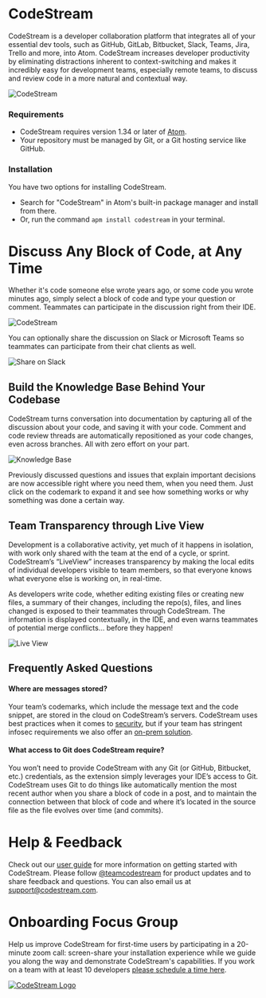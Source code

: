 # CodeStream

CodeStream is a developer collaboration platform that integrates all of your essential dev tools, such as GitHub, GitLab, Bitbucket, Slack, Teams, Jira, Trello and more, into Atom.  CodeStream increases developer productivity by eliminating distractions inherent to context-switching and makes it incredibly easy for development teams, especially remote teams, to discuss and review code in a more natural and contextual way.

![CodeStream](https://raw.githubusercontent.com/TeamCodeStream/CodeStream/master/images/CSforAtom.png)

### Requirements

- CodeStream requires version 1.34 or later of [Atom](https://atom.io/).
- Your repository must be managed by Git, or a Git hosting service like GitHub.

### Installation

You have two options for installing CodeStream.

- Search for "CodeStream" in Atom's built-in package manager and install from there.
- Or, run the command `apm install codestream` in your terminal.

# Discuss Any Block of Code, at Any Time

Whether it's code someone else wrote years ago, or some code you wrote minutes ago, simply select a block of code and type your question or comment. Teammates can participate in the discussion right from their IDE. 

![CodeStream](https://raw.githubusercontent.com/TeamCodeStream/CodeStream/master/images/animated/DiscussCode-Atom.gif)

You can optionally share the discussion on Slack or Microsoft Teams so teammates can participate from their chat clients as well.

![Share on Slack](https://raw.githubusercontent.com/TeamCodeStream/CodeStream/master/images/ShareOnSlack1.png)

## Build the Knowledge Base Behind Your Codebase

CodeStream turns conversation into documentation by capturing all of the discussion about your code, and saving it with your code. Comment and code review threads are automatically repositioned as your code changes, even across branches. All with zero effort on your part.

![Knowledge Base](https://raw.githubusercontent.com/TeamCodeStream/CodeStream/master/images/animated/KnowledgeBase-Atom.gif)

Previously discussed questions and issues that explain important decisions are now accessible right where you need them, when you need them. Just click on the codemark to expand it and see how something works or why something was done a certain way.

## Team Transparency through Live View

Development is a collaborative activity, yet much of it happens in isolation, with work only shared with the team at the end of a cycle, or sprint. CodeStream’s “LiveView” increases transparency by making the local edits of individual developers visible to team members, so that everyone knows what everyone else is working on, in real-time.

As developers write code, whether editing existing files or creating new files, a summary of their changes, including the repo(s), files, and lines changed is exposed to their teammates through CodeStream. The information is displayed contextually, in the IDE, and even warns teammates of potential merge conflicts… before they happen!

![Live View](https://raw.githubusercontent.com/TeamCodeStream/CodeStream/master/images/TeamTab.png)

## Frequently Asked Questions

#### Where are messages stored?

Your team’s codemarks, which include the message text and the code snippet, are stored in the cloud on CodeStream’s servers. CodeStream uses best practices when it comes to [security](https://www.codestream.com/security), but if your team has stringent infosec requirements we also offer an [on-prem solution](https://docs.codestream.com/onprem/).

#### What access to Git does CodeStream require?

You won’t need to provide CodeStream with any Git (or GitHub, Bitbucket, etc.) credentials, as the extension simply leverages your IDE’s access to Git. CodeStream uses Git to do things like automatically mention the most recent author when you share a block of code in a post, and to maintain the connection between that block of code and where it’s located in the source file as the file evolves over time (and commits).

# Help & Feedback

Check out our [user guide](https://docs.codestream.com/userguide/) for more information on getting started with CodeStream. Please follow [@teamcodestream](http://twitter.com/teamcodestream) for product updates and to share feedback and questions. You can also email us at support@codestream.com.

# Onboarding Focus Group

Help us improve CodeStream for first-time users by participating in a 20-minute zoom call: screen-share your installation experience while we guide you along the way and demonstrate CodeStream's capabilities. If you work on a team with at least 10 developers [please schedule a time here](https://app.hubspot.com/meetings/claudio13/a-codestream-specialist-supports-your-onboarding-live).

[![CodeStream Logo](https://alt-images.codestream.com/codestream_logo_atommarketplace.png)](https://codestream.com?utm_source=atommarket&utm_medium=banner&utm_campaign=codestream)
